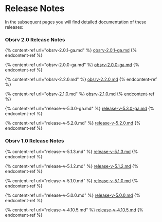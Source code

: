 # Release Notes

In the subsequent pages you will find detailed documentation of these releases:

### Obsrv 2.0 Release Notes

{% content-ref url="obsrv-2.0.1-ga.md" %}
[obsrv-2.0.1-ga.md](obsrv-2.0.1-ga.md)
{% endcontent-ref %}

{% content-ref url="obsrv-2.0.0-ga.md" %}
[obsrv-2.0.0-ga.md](obsrv-2.0.0-ga.md)
{% endcontent-ref %}

{% content-ref url="obsrv-2.2.0.md" %}
[obsrv-2.2.0.md](obsrv-2.2.0.md)
{% endcontent-ref %}

{% content-ref url="obsrv-2.1.0.md" %}
[obsrv-2.1.0.md](obsrv-2.1.0.md)
{% endcontent-ref %}

{% content-ref url="release-v-5.3.0-ga.md" %}
[release-v-5.3.0-ga.md](release-v-5.3.0-ga.md)
{% endcontent-ref %}

{% content-ref url="release-v-5.2.0.md" %}
[release-v-5.2.0.md](release-v-5.2.0.md)
{% endcontent-ref %}

### Obsrv 1.0 Release Notes

{% content-ref url="release-v-5.1.3.md" %}
[release-v-5.1.3.md](release-v-5.1.3.md)
{% endcontent-ref %}

{% content-ref url="release-v-5.1.2.md" %}
[release-v-5.1.2.md](release-v-5.1.2.md)
{% endcontent-ref %}

{% content-ref url="release-v-5.1.0.md" %}
[release-v-5.1.0.md](release-v-5.1.0.md)
{% endcontent-ref %}

{% content-ref url="release-v-5.0.0.md" %}
[release-v-5.0.0.md](release-v-5.0.0.md)
{% endcontent-ref %}

{% content-ref url="release-v-4.10.5.md" %}
[release-v-4.10.5.md](release-v-4.10.5.md)
{% endcontent-ref %}
